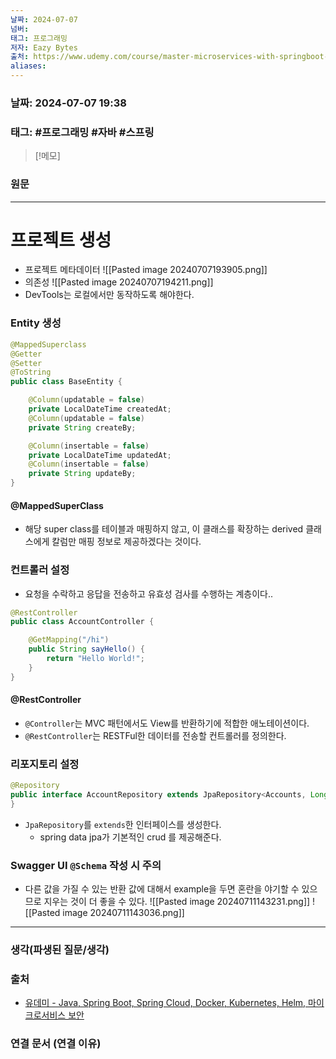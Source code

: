 ```yaml
---
날짜: 2024-07-07
넘버: 
태그: 프로그래밍
저자: Eazy Bytes
출처: https://www.udemy.com/course/master-microservices-with-springboot-docker-kubernetes-korean/
aliases:
---
```

### 날짜:  2024-07-07 19:38

### 태그: #프로그래밍 #자바 #스프링

>[!메모]
>

### 원문
---
# 프로젝트 생성
- 프로젝트 메타데이터
![[Pasted image 20240707193905.png]]
- 의존성
![[Pasted image 20240707194211.png]]
- DevTools는 로컬에서만 동작하도록 해야한다.
### Entity 생성
```java
@MappedSuperclass
@Getter
@Setter
@ToString
public class BaseEntity {

    @Column(updatable = false)
    private LocalDateTime createdAt;
    @Column(updatable = false)
    private String createBy;

    @Column(insertable = false)
    private LocalDateTime updatedAt;
    @Column(insertable = false)
    private String updateBy;
}
```
#### @MappedSuperClass
- 해당 super class를 테이블과 매핑하지 않고, 이 클래스를 확장하는 derived 클래스에게 칼럼만 매핑 정보로 제공하겠다는 것이다.
### 컨트롤러 설정
- 요청을 수락하고 응답을 전송하고 유효성 검사를 수행하는 계층이다..
```java
@RestController
public class AccountController {

    @GetMapping("/hi")
    public String sayHello() {
        return "Hello World!";
    }
}
```
#### @RestController
- `@Controller`는 MVC 패턴에서도 View를 반환하기에 적합한 애노테이션이다.
- `@RestController`는 RESTFul한 데이터를 전송할 컨트롤러를 정의한다.
### 리포지토리 설정
```java
@Repository
public interface AccountRepository extends JpaRepository<Accounts, Long> {
}
```
- `JpaRepository`를 `extends`한 인터페이스를 생성한다.
	- spring data jpa가 기본적인 crud 를 제공해준다.

### Swagger UI `@Schema` 작성 시 주의
- 다른 값을 가질 수 있는 반환 값에 대해서 example을 두면 혼란을 야기할 수 있으므로 지우는 것이 더 좋을 수 있다.
![[Pasted image 20240711143231.png]]
![[Pasted image 20240711143036.png]]
---
### 생각(파생된 질문/생각)

### 출처
- [유데미 - Java, Spring Boot, Spring Cloud, Docker, Kubernetes, Helm, 마이크로서비스 보안](https://www.udemy.com/course/master-microservices-with-springboot-docker-kubernetes-korean/)

### 연결 문서 (연결 이유)
